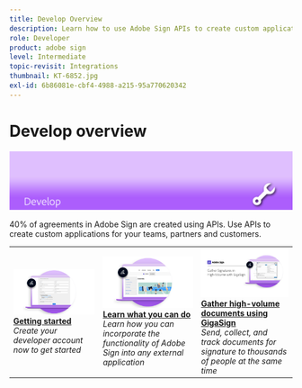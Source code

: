 ```yaml
---
title: Develop Overview
description: Learn how to use Adobe Sign APIs to create custom applications for your teams, partners and customers
role: Developer
product: adobe sign
level: Intermediate
topic-revisit: Integrations
thumbnail: KT-6852.jpg
exl-id: 6b86081e-cbf4-4988-a215-95a770620342
---
```

# Develop overview

![Sign Develop Image](../assets/Hero-Develop.png)

40% of agreements in Adobe Sign are created using APIs. Use APIs to create custom applications for your teams, partners and customers.

<table style="table-layout:fixed">
<tr>
  <td>
    <a href="https://www.adobe.io/apis/documentcloud/sign.html">
      <img alt="Start" src="../assets/Develop_Getting-Started.png" />
    </a>
    <div>
    <a href="https://www.adobe.io/apis/documentcloud/sign.html"><strong>Getting started</strong></a>
    <br>
    <em>Create your developer account now to get started</em>
  </td>
  <td>
    <a href="https://www.adobe.io/apis/documentcloud/sign/docs.html">
      <img alt="Learn" src="../assets/Develop_Learn.png" />
    </a>
    <div>
    <a href="https://www.adobe.io/apis/documentcloud/sign/docs.html"><strong>Learn what you can do</strong></a>
    <br>
    <em>Learn how you can incorporate the functionality of Adobe Sign into any external application</em>
  </td>  
  <td>
    <a href="gigasign.md">
      <img alt="Gather High-Volume Documents using GigaSign" src="../assets/gigasign.jpg" />
    </a>
    <div>
    <a href="gigasign.md"><strong>Gather high-volume documents using GigaSign</strong></a>
    <br>
    <em>Send, collect, and track documents for signature to thousands of people at the same time</em>
  </td>
</tr>
</table>
